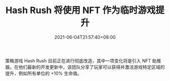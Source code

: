 ﻿---
title: "Hash Rush 将使用 NFT 作为临时游戏提升"
date: 2021-06-04T21:57:40+08:00
lastmod: 2021-06-04T16:45:40+08:00
draft: false
authors: ["April"]
description: "策略游戏 Hash Rush 目前正在进行彻底改造，其中一项变化将是引入 NFT 助推器。在他们最新的开发更新中，该团队分享了玩家可以获得并激活游戏特定区域的提升，例如所有单位的 +10% 生命值。"
featuredImage: "hash-rush-will-use-nfts-as-boosts.png"
tags: ["Virtual World","虚拟世界","Play to Earn"]
categories: ["news"]
news: ["虚拟世界"]
weight: 
lightgallery: true
pinned: false
recommend: false
recommend1: false
---

策略游戏 Hash Rush 目前正在进行彻底改造，其中一项变化将是引入 NFT 助推器。在他们最新的开发更新中，该团队分享了玩家可以获得并激活游戏特定区域的提升，例如所有单位的 +10% 生命值。

<!--more-->

